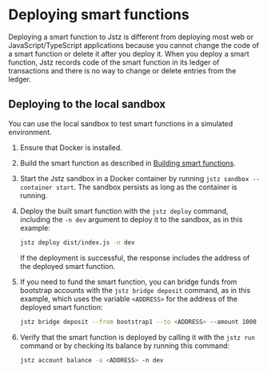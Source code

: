 # Deploying smart functions

Deploying a smart function to Jstz is different from deploying most web or JavaScript/TypeScript applications because you cannot change the code of a smart function or delete it after you deploy it.
When you deploy a smart function, Jstz records code of the smart function in its ledger of transactions and there is no way to change or delete entries from the ledger.

## Deploying to the local sandbox

You can use the local sandbox to test smart functions in a simulated environment.

1. Ensure that Docker is installed.

1. Build the smart function as described in [Building smart functions](/functions/building).

1. Start the Jstz sandbox in a Docker container by running `jstz sandbox --container start`.
   The sandbox persists as long as the container is running.

1. Deploy the built smart function with the `jstz deploy` command, including the `-n dev` argument to deploy it to the sandbox, as in this example:

   ```bash
   jstz deploy dist/index.js -n dev
   ```

   If the deployment is successful, the response includes the address of the deployed smart function.

1. If you need to fund the smart function, you can bridge funds from bootstrap accounts with the `jstz bridge deposit` command, as in this example, which uses the variable `<ADDRESS>` for the address of the deployed smart function:

   ```bash
   jstz bridge deposit --from bootstrap1 --to <ADDRESS> --amount 1000 -n dev
   ```

1. Verify that the smart function is deployed by calling it with the `jstz run` command or by checking its balance by running this command:

   ```bash
   jstz account balance -a <ADDRESS> -n dev
   ```

<!-- TODO ## Deploying to Jstz networks -->

